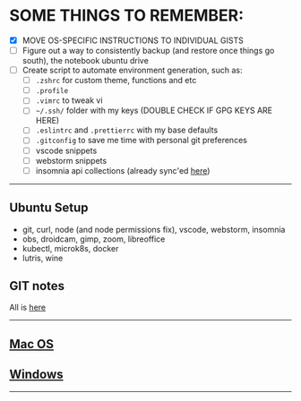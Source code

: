 # SOME THINGS TO REMEMBER:

- [x] MOVE OS-SPECIFIC INSTRUCTIONS TO INDIVIDUAL GISTS
- [ ] Figure out a way to consistently backup (and restore once things go south), the notebook ubuntu drive
- [ ] Create script to automate environment generation, such as:  
    - [ ] `.zshrc` for custom theme, functions and etc
    - [ ] `.profile`
    - [ ] `.vimrc` to tweak vi
    - [ ] `~/.ssh/` folder with my keys (DOUBLE CHECK IF GPG KEYS ARE HERE)
    - [ ] `.eslintrc` and `.prettierrc` with my base defaults
    - [ ] `.gitconfig` to save me time with personal git preferences
    - [ ] vscode snippets
    - [ ] webstorm snippets
    - [ ] insomnia api collections (already sync'ed [here](https://github.com/w-b-dev/insomnia))

--------

## Ubuntu Setup

- git, curl, node (and node permissions fix), vscode, webstorm, insomnia
- obs, droidcam, gimp, zoom, libreoffice
- kubectl, microk8s, docker
- lutris, wine

## GIT notes

All is [here](https://github.com/w-b-dev/w-b-dev/blob/master/git-notes.md)

--------
## [Mac OS](https://github.com/w-b-dev/w-b-dev/blob/master/macos-setup.md)
## [Windows](https://github.com/w-b-dev/w-b-dev/blob/master/windows-wsl-setup.md)
--------

